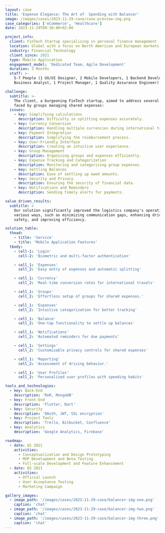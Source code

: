 ```yaml
---
layout: case
title: 'Expense Elegance: The Art of  Spending with Balancer'
image: /images/cases/2023-11-29-case/case-preview-img.png
case_categories: ['eCommerce', 'Healthcare']
date: 2023-11-29T09:30:00+02:00

project_info:
  client: FinTech Startup specializing in personal finance management
  location: Global with a focus on North American and European markets
  industry: Financial Technology
  client_since: 2021
  type: Mobile Application
  engagement_model: 'Dedicated Team, Agile Development'
  duration: 3 Months
  staff: >-
    5-7 People (1 UX/UI Designer, 2 Mobile Developers, 1 Backend Developer, 1
    Business Analyst, 1 Project Manager, 1 Quality Assurance Engineer)

challenge:
  subtitle: >-
    The client, a burgeoning FinTech startup, aimed to address several issues
    faced by groups managing shared expenses:
  issues:
    - key: Simplifying calculations
      description: Difficulty in splitting expenses accurately.
    - key: Currency Conversion
      description: Handling multiple currencies during international travel.
    - key: Payment Integration
      description: Simplifying the reimbursement process.
    - key: User-Friendly Interface
      description: Creating an intuitive user experience.
    - key: Group Management
      description: Organizing groups and expenses efficiently.
    - key: Expense Tracking and Categorization
      description: Monitoring and categorizing group expenses.
    - key: Settling Balances
      description: Ease of settling up owed amounts.
    - key: Security and Privacy
      description: Ensuring the security of financial data.
    - key: Notifications and Reminders
      description: Sending timely alerts for payments.

value_driven_results:
  subtitle: >
    Our solution significantly improved the logistics company's operations in
    various ways, such as minimizing communication gaps, enhancing driver
    safety, and improving efficiency.

solution_table:
  thead:
    - title: 'Service'
    - title: 'Mobile Application Features'
  tbody:
    - cell-1: 'Login'
      cell-2: 'Biometric and multi-factor authentication'

    - cell_1: 'Expenses'
      cell_2: 'Easy entry of expenses and automatic splitting'

    - cell_1: 'Currency'
      cell_2: 'Real-time conversion rates for international travels'

    - cell_1: 'Groups'
      cell_2: 'Effortless setup of groups for shared expenses.'

    - cell_1: 'Expenses'
      cell_2: 'Intuitive categorization for better tracking'

    - cell_1: 'Balance'
      cell_2: 'One-tap functionality to settle up balances'

    - cell_1: 'Notifications'
      cell_2: 'Automated reminders for due payments'

    - cell_1: 'Settings'
      cell_2: 'Customizable privacy controls for shared expenses'

    - cell_1: 'Reporting'
      cell_2: 'Assessment of driving behavior.'

    - cell_1: 'User Profiles'
      cell_2: 'Personalized user profiles with spending habits'

tools_and_technologies:
  - key: Back-End
    description: 'RoR, MongoDB'
  - key: Front-End
    description: 'Flutter, Dart'
  - key: Security
    description: 'OAuth, JWT, SSL encryption'
  - key: Project Tools
    description: 'Trello, Bitbucket, Confluence'
  - key: Analytics
    description: 'Google Analytics, Firebase'

roadmap:
  - date: Q1 2021
    activities:
      - Conceptualization and Design Prototyping
      - MVP Development and Beta Testing
      - Full-scale Development and Feature Enhancement
  - date: Q2 2021
    activities:
      - Official Launch
      - User Acceptance Testing
      - Marketing Campaign

gallery_images:
  - image_path: '/images/cases/2023-11-29-case/balancer-img-one.png'
    caption: 'chat'
  - image_path: '/images/cases/2023-11-29-case/balancer-img-two.png'
    caption: 'chat'
  - image_path: '/images/cases/2023-11-29-case/balancer-img-three.png'
    caption: 'chat'
---
```

